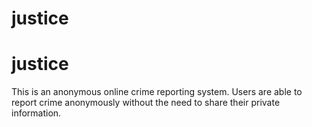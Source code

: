 # justice
# justice
This is an anonymous online crime reporting system.
Users are able to report crime anonymously without the need to share their private information.
